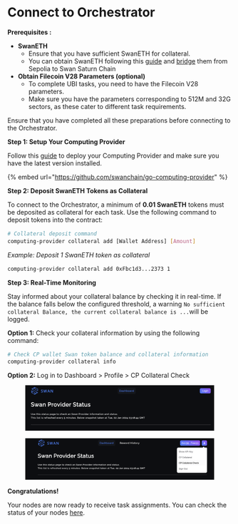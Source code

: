 # Connect to Orchestrator

**Prerequisites :**

* **SwanETH**
  * Ensure that you have sufficient SwanETH for collateral.&#x20;
  * You can obtain SwanETH following this [guide](../../../swan-chain/swan-saturn-testnet/before-you-get-started/claim-faucet-tokens.md) and [bridge](../../../swan-chain/swan-saturn-testnet/before-you-get-started/bridge-tokens.md) them from Sepolia to Swan Saturn Chain
* **Obtain Filecoin V28 Parameters (optional)**
  * To complete UBI tasks, you need to have the Filecoin V28 parameters.&#x20;
  * Make sure you have the parameters corresponding to 512M and 32G sectors, as these cater to different task requirements.

Ensure that you have completed all these preparations before connecting to the Orchestrator.&#x20;

**Step 1: Setup Your Computing Provider**

Follow this [guide](../../cp-computing-provider/fcp-fog-computing-provider/computing-provider-setup.md) to deploy your Computing Provider and make sure you have the latest version installed.

{% embed url="https://github.com/swanchain/go-computing-provider" %}

**Step 2: Deposit SwanETH Tokens as Collateral**

To connect to the Orchestrator, a minimum of **0.01 SwanETH** tokens must be deposited as collateral for each task. Use the following command to deposit tokens into the contract:

```bash
# Collateral deposit command
computing-provider collateral add [Wallet Address] [Amount]
```

_Example: Deposit 1 SwanETH token as collateral_

```bash
computing-provider collateral add 0xFbc1d3...2373 1
```

**Step 3: Real-Time Monitoring**

Stay informed about your collateral balance by checking it in real-time. If the balance falls below the configured threshold, a warning `No sufficient collateral Balance, the current collateral balance is ...`will be logged.

**Option 1:** Check your collateral information by using the following command:

```bash
# Check CP wallet Swan token balance and collateral information
computing-provider collateral info
```

**Option 2:** Log in to Dashboard > Profile > CP Collateral Check

<figure><img src="../../../.gitbook/assets/image (153).png" alt=""><figcaption></figcaption></figure>

<figure><img src="../../../.gitbook/assets/image (154).png" alt=""><figcaption></figcaption></figure>

**Congratulations!**&#x20;

Your nodes are now ready to receive task assignments. You can check the status of your nodes [here](https://cp-test.swanchain.io/provider-status).
